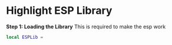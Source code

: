 <h1>Highlight ESP Library</h1>
<b>Step 1: Loading the Library</b>
This is required to make the esp work

```lua
local ESPLib = 
```
